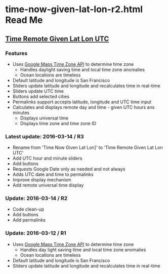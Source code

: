 ﻿time-now-given-lat-lon-r2.html Read Me
===


## [Time Remote Given Lat Lon UTC]( http://jaanga.github.io/cookbook-html/examples/time-zone/time-remote-given-lat-lon-utc/ )

### Features
 
* Uses [Google Maps Time Zone API]( https://developers.google.com/maps/documentation/timezone/intro ) to determine time zone
	* Handles daylight saving time and local time zone anomalies
	* Ocean locations are timeless
* Default latitude and longitude is San Francisco
* Sliders update latitude and longitude and recalculates time in real-time
* Sliders update UTC time
* Buttons add selected cities
* Permalinks support accepts latitude, longitude and UTC time input
* Calculates and displays remote day and time - given UTC hours ans minutes
	* Displays universal time
	* Displays time zone and time zone ID

### Latest update: 2016-03-14 / R3

* Rename from 'Time Now Given Lat Lon]' to 'Time Remote Given Lat Lon UTC'
* Add UTC hour and minute sliders
* Add buttons
* Requests Google Date only as needed and not always
* Adds UTC date and time to permalinks
* Improve display mechanism
* Add remote universal time display 

### Update: 2016-03-14 / R2

* Code clean-up
* Add buttons
* Add permalinks


### Update: 2016-03-12 / R1
 
* Uses [Google Maps Time Zone API]( https://developers.google.com/maps/documentation/timezone/intro ) to determine time zone
	* Handles day light saving time and local time zone anomalies
	* Ocean locations are timeless
* Default latitude and longitude is San Francisco
* Sliders update latitude and longitude and recalculates time in real-time
